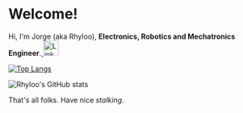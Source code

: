 # Welcome!

Hi, I'm Jorge (aka Rhyloo), **Electronics, Robotics and Mechatronics Engineer**.<a href="https://www.linkedin.com/in/jorgebenavidesm"> <img alt="LinkedIn" title="LinkedIn" height="30" width="30" src="img\linkedin.svg"></a>

[![Top Langs](https://github-readme-stats.vercel.app/api/top-langs/?username=rhyloo&count_private=true&show_icons=true&theme=tokyonight&layout=compact)](https://github.com/anuraghazra/github-readme-stats)

![Rhyloo's GitHub stats](https://github-readme-stats.vercel.app/api?username=rhyloo&count_private=true&show_icons=true&theme=onedark)

That's all folks. Have nice _stalking_.
